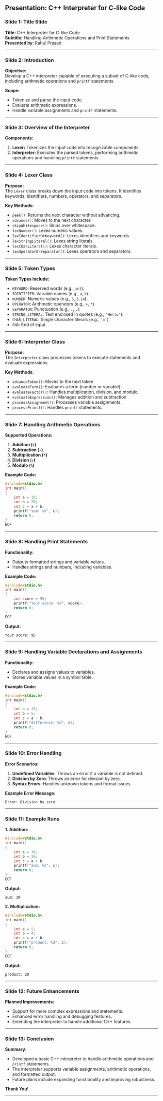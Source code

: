 ## Presentation: C++ Interpreter for C-like Code

### Slide 1: Title Slide
**Title:** C++ Interpreter for C-like Code  
**Subtitle:** Handling Arithmetic Operations and Print Statements  
**Presented by:** Rahul Prasad

---

### Slide 2: Introduction
**Objective:**  
Develop a C++ interpreter capable of executing a subset of C-like code, including arithmetic operations and `printf` statements.

**Scope:**  
- Tokenize and parse the input code.
- Evaluate arithmetic expressions.
- Handle variable assignments and `printf` statements.

---

### Slide 3: Overview of the Interpreter

**Components:**
1. **Lexer:** Tokenizes the input code into recognizable components.
2. **Interpreter:** Executes the parsed tokens, performing arithmetic operations and handling `printf` statements.

---

### Slide 4: Lexer Class
**Purpose:**  
The `Lexer` class breaks down the input code into tokens. It identifies keywords, identifiers, numbers, operators, and separators.

**Key Methods:**
- `peek()`: Returns the next character without advancing.
- `advance()`: Moves to the next character.
- `skipWhitespace()`: Skips over whitespace.
- `lexNumber()`: Lexes numeric values.
- `lexIdentifierOrKeyword()`: Lexes identifiers and keywords.
- `lexStringLiteral()`: Lexes string literals.
- `lexCharLiteral()`: Lexes character literals.
- `lexOperatorOrSeparator()`: Lexes operators and separators.

---

### Slide 5: Token Types
**Token Types Include:**
- `KEYWORD`: Reserved words (e.g., `int`).
- `IDENTIFIER`: Variable names (e.g., `a`, `b`).
- `NUMBER`: Numeric values (e.g., `5`, `3.14`).
- `OPERATOR`: Arithmetic operators (e.g., `+`, `*`).
- `SEPARATOR`: Punctuation (e.g., `;`, `,`).
- `STRING_LITERAL`: Text enclosed in quotes (e.g., `"Hello"`).
- `CHAR_LITERAL`: Single character literals (e.g., `'a'`).
- `END`: End of input.

---

### Slide 6: Interpreter Class
**Purpose:**  
The `Interpreter` class processes tokens to execute statements and evaluate expressions.

**Key Methods:**
- `advanceToken()`: Moves to the next token.
- `evaluateTerm()`: Evaluates a term (number or variable).
- `evaluateFactor()`: Handles multiplication, division, and modulo.
- `evaluateExpression()`: Manages addition and subtraction.
- `processAssignment()`: Processes variable assignments.
- `processPrintf()`: Handles `printf` statements.

---

### Slide 7: Handling Arithmetic Operations
**Supported Operations:**
1. **Addition (`+`)**
2. **Subtraction (`-`)**
3. **Multiplication (`*`)**
4. **Division (`/`)**
5. **Modulo (`%`)**

**Example Code:**
```cpp
#include<stdio.h>
int main() 
{
    int a = 10;
    int b = 20;
    int c = a + b;
    printf("sum: %d", c);
    return 0;
}
EOF
```

---

### Slide 8: Handling Print Statements
**Functionality:**
- Outputs formatted strings and variable values.
- Handles strings and numbers, including variables.

**Example Code:**
```cpp
#include<stdio.h>
int main() 
{
    int score = 95;
    printf("Your score: %d", score);
    return 0;
}
EOF
```

**Output:**
```
Your score: 95
```

---

### Slide 9: Handling Variable Declarations and Assignments
**Functionality:**
- Declares and assigns values to variables.
- Stores variable values in a symbol table.

**Example Code:**
```cpp
#include<stdio.h>
int main() 
{
    int a = 15;
    int b = 5;
    int c = a - b;
    printf("difference: %d", c);
    return 0;
}
EOF
```

---

### Slide 10: Error Handling
**Error Scenarios:**
1. **Undefined Variables**: Throws an error if a variable is not defined.
2. **Division by Zero**: Throws an error for division by zero.
3. **Syntax Errors**: Handles unknown tokens and format issues.

**Example Error Message:**
```
Error: Division by zero
```

---

### Slide 11: Example Runs
**1. Addition:**
```cpp
#include<stdio.h>
int main() 
{
    int a = 10;
    int b = 20;
    int c = a + b;
    printf("sum: %d", c);
    return 0;
}
EOF
```
**Output:**
```
sum: 30
```

**2. Multiplication:**
```cpp
#include<stdio.h>
int main()
{
    int a = 5;
    int b = 4;
    int c = a * b;
    printf("product: %d", c);
    return 0;
}
EOF
```
**Output:**
```
product: 20
```

---

### Slide 12: Future Enhancements
**Planned Improvements:**
- Support for more complex expressions and statements.
- Enhanced error handling and debugging features.
- Extending the interpreter to handle additional C++ features.

---

### Slide 13: Conclusion
**Summary:**
- Developed a basic C++ interpreter to handle arithmetic operations and `printf` statements.
- The interpreter supports variable assignments, arithmetic operations, and formatted output.
- Future plans include expanding functionality and improving robustness.

**Thank You!**

---
